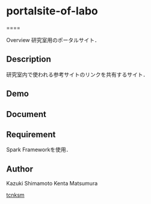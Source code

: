# portalsite-of-labo
====

Overview
研究室用のポータルサイト．

## Description
研究室内で使われる参考サイトのリンクを共有するサイト．

## Demo

## Document

## Requirement
Spark Frameworkを使用．

## Author
Kazuki Shimamoto
Kenta Matsumura

[tcnksm](https://github.com/kazukishimamoto)
